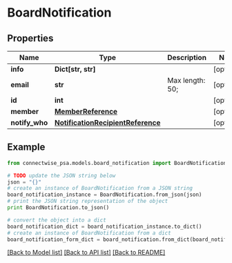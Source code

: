 # BoardNotification


## Properties
Name | Type | Description | Notes
------------ | ------------- | ------------- | -------------
**info** | **Dict[str, str]** |  | [optional] 
**email** | **str** |  Max length: 50; | [optional] 
**id** | **int** |  | [optional] 
**member** | [**MemberReference**](MemberReference.md) |  | [optional] 
**notify_who** | [**NotificationRecipientReference**](NotificationRecipientReference.md) |  | [optional] 

## Example

```python
from connectwise_psa.models.board_notification import BoardNotification

# TODO update the JSON string below
json = "{}"
# create an instance of BoardNotification from a JSON string
board_notification_instance = BoardNotification.from_json(json)
# print the JSON string representation of the object
print BoardNotification.to_json()

# convert the object into a dict
board_notification_dict = board_notification_instance.to_dict()
# create an instance of BoardNotification from a dict
board_notification_form_dict = board_notification.from_dict(board_notification_dict)
```
[[Back to Model list]](../README.md#documentation-for-models) [[Back to API list]](../README.md#documentation-for-api-endpoints) [[Back to README]](../README.md)


